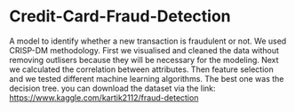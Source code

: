 # Credit-Card-Fraud-Detection
A model to identify whether a new transaction is fraudulent or not. We used CRISP-DM methodology. First we visualised and cleaned the data without removing outlisers because they will be necessary for the modeling. Next we calculated the correlation between attributes. Then feature selection and we tested different machine learning algorithms. The best one was the decision tree.
 you can download the dataset via the link: https://www.kaggle.com/kartik2112/fraud-detection
